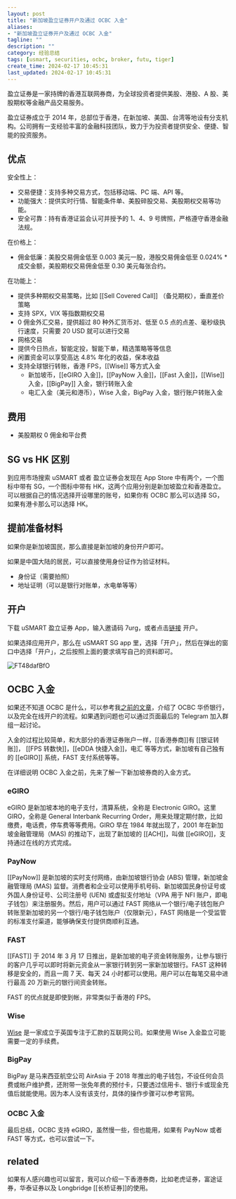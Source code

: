```yaml
---
layout: post
title: "新加坡盈立证券开户及通过 OCBC 入金"
aliases:
- "新加坡盈立证券开户及通过 OCBC 入金"
tagline: ""
description: ""
category: 经验总结
tags: [usmart, securities, ocbc, broker, futu, tiger]
create_time: 2024-02-17 10:45:31
last_updated: 2024-02-17 10:45:31
---
```


盈立证券是一家持牌的香港互联网券商，为全球投资者提供美股、港股、A 股、美股期权等金融产品交易服务。

盈立证券成立于 2014 年，总部位于香港，在新加坡、美国、台湾等地设有分支机构。公司拥有一支经验丰富的金融科技团队，致力于为投资者提供安全、便捷、智能的投资服务。

## 优点

安全性上：

- 交易便捷：支持多种交易方式，包括移动端、PC 端、API 等。
- 功能强大：提供实时行情、智能条件单、美股碎股交易、美股期权交易等功能。
- 安全可靠：持有香港证监会认可并授予的 1、4、9 号牌照，严格遵守香港金融法规。

在价格上：

- 佣金低廉：美股交易佣金低至 0.003 美元一股，港股交易佣金低至 0.024% \* 成交金额，美股期权交易佣金低至 0.30 美元每张合约。

在功能上：

- 提供多种期权交易策略，比如 [[Sell Covered Call]] （备兑期权），垂直差价策略
- 支持 SPX，VIX 等指数期权交易
- 0 佣金外汇交易，提供超过 80 种外汇货币对、低至 0.5 点的点差、毫秒级执行速度，只需要 20 USD 就可以进行交易
- 网格交易
- 提供今日热点，智能定投，智能下单，精选策略等等信息
- 闲置资金可以享受高达 4.8% 年化的收益，保本收益
- 支持全球银行转账，香港 FPS，[[Wise]] 等方式入金
  - 新加坡币，[[eGIRO 入金]]，[[PayNow 入金]]，[[Fast 入金]]，[[Wise]] 入金，[[BigPay]] 入金，银行转账入金
  - 电汇入金（美元和港币），Wise 入金，BigPay 入金，银行账户转账入金

## 费用

- 美股期权 0 佣金和平台费

## SG vs HK 区别

到应用市场搜索 uSMART 或者 盈立证券会发现在 App Store 中有两个，一个图标中带有 SG，一个图标中带有 HK，这两个应用分别是新加坡盈立和香港盈立。可以根据自己的情况选择开设哪里的账号，如果你有 OCBC 那么可以选择 SG，如果有港卡那么可以选择 HK。

## 提前准备材料

如果你是新加坡国民，那么直接是新加坡的身份开户即可。

如果是中国大陆的居民，可以直接使用身份证作为验证材料。

- 身份证（需要拍照）
- 地址证明（可以是银行对账单，水电单等等）

## 开户

下载 uSMART 盈立证券 App，输入邀请码 7urg，或者点击[链接](https://gtk.pw/usmart) 开户。

如果选择应用开户，那么在 uSMART SG app 里，选择「开户」，然后在弹出的窗口中选择「开户」，之后按照上面的要求填写自己的资料即可。

![FT48dafBfO](https://pic.einverne.info/images/FT48dafBfO.png)

## OCBC 入金

如果还不知道 OCBC 是什么，可以参考我[之前的文章](https://blog.einverne.info/post/2023/11/ocbc.html)，介绍了 OCBC 华侨银行，以及完全在线开户的流程。如果遇到问题也可以通过页面最后的 Telegram 加入群组一起讨论。

入金的过程比较简单，和大部分的香港证券账户一样，[[香港券商]]有 [[银证转账]]， [[FPS 转数快]]，[[eDDA 快捷入金]]，电汇 等等方式，新加坡有自己独有的 [[eGIRO]] 系统，FAST 支付系统等等。

在详细说明 OCBC 入金之前，先来了解一下新加坡券商的入金方式。

### eGIRO

eGIRO 是新加坡本地的电子支付，清算系统，全称是 Electronic GIRO。这里 GIRO，全称是 General Interbank Recurring Order，用来处理定期付款，比如缴费，电话费，停车费等等费用。GIRO 早在 1984 年就出现了，2001 年在新加坡金融管理局（MAS) 的推动下，出现了新加坡的 [[ACH]]，叫做 [[eGIRO]]，支持通过在线的方式完成。

### PayNow

[[PayNow]] 是新加坡的实时支付网络，由新加坡银行协会 (ABS) 管理，新加坡金融管理局 (MAS) 监督。消费者和企业可以使用手机号码、新加坡国民身份证号或外国人身份证号、公司注册号 (UEN) 或虚拟支付地址（VPA 用于 NFI 账户，即电子钱包）来注册服务。然后，用户可以通过 FAST 网络从一个银行/电子钱包账户转账至新加坡的另一个银行/电子钱包账户（仅限新元），FAST 网络是一个受监管的标准支付渠道，能够确保支付提供商顺利互通。

### FAST

[[FAST]] 于 2014 年 3 月 17 日推出，是新加坡的电子资金转账服务，让参与银行的客户几乎可以即时将新元资金从一家银行转到另一家新加坡银行。FAST 这种转移是安全的，而且一周 7 天、每天 24 小时都可以使用。用户可以在每笔交易中进行最高 20 万新元的银行间资金转账。

FAST 的优点就是即使到帐，非常类似于香港的 FPS。

### Wise

[Wise](https://blog.einverne.info/post/2023/02/wise-register-and-usage.html) 是一家成立于英国专注于汇款的互联网公司。如果使用 Wise 入金盈立可能需要一定的手续费。

### BigPay

BigPay 是马来西亚航空公司 AirAsia 于 2018 年推出的电子钱包，不设任何会员费或帐户维护费，还附带一张免年费的预付卡，只要透过信用卡、银行卡或现金充值后就能使用。因为本人没有该支付，具体的操作步骤可以参考官网。

### OCBC 入金

最后总结，OCBC 支持 eGIRO，虽然慢一些，但也能用，如果有 PayNow 或者 FAST 等方式，也可以尝试一下。

## related

如果有人感兴趣也可以留言，我可以介绍一下香港券商，比如老虎证券，富途证券，华泰证券以及 Longbridge [[长桥证券]]的使用。

